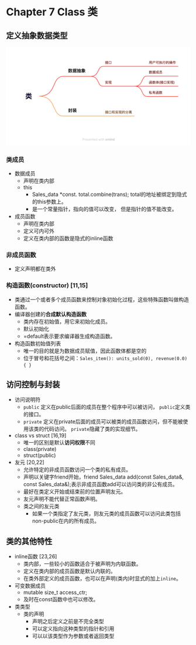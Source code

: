 # Chapter 7 Class 类

## 定义抽象数据类型
![](image/ch7_1.png)

### 类成员
- 数据成员
  - 声明在类内部
  - this
    - Sales_data *const. total.combine(trans); total的地址被绑定到隐式的this参数上。
    - 是一个常量指针，指向的值可以改变， 但是指针的值不能改变。
- 成员函数
  - 声明在类内部
  - 定义可内可外
  - 定义在类内部的函数是隐式的inline函数

### 非成员函数
- 定义声明都在类外


### 构造函数(constructor) [11,15]
- 类通过一个或者多个成员函数来控制对象初始化过程，这些特殊函数叫做构造函数。
- 编译器创建的**合成默认构造函数**
  - 类内存在初始值，用它来初始化成员。
  - 默认初始化
  - =default表示要求编译器生成构造函数。
- 构造函数初始值列表
  - 唯一的目的就是为数据成员赋值，因此函数体都是空的
  - 位于冒号和花括号之间：`Sales_item(): units_sold(0), revenue(0.0) { }`
## 访问控制与封装
- 访问说明符
  - `public` 定义在public后面的成员在整个程序中可以被访问， `public`定义类的接口。
  - `private` 定义在private后面的成员可以被类的成员函数访问，但不能被使用该类的代码访问。 `private`隐藏了类的实现细节。
- class vs struct [16,19]
  - 唯一的区别是默认**访问权限**不同
  - class(private)
  - struct(public)
- 友元 [20,22]
  - 允许特定的非成员函数访问一个类的私有成员。
  - 声明以关键字friend开始，friend Sales_data add(const Sales_data&, const Sales_data&);表示非成员函数add可以访问类的非公有成员。
  - 最好在类定义开始或结束前的位置声明友元。
  - 友元声明不能代替正常函数声明。
  - 类之间的友元类
    - 如果一个类指定了友元类，则友元类的成员函数可以访问此类包括non-public在内的所有成员。

## 类的其他特性
- inline函数 [23,26]
  - 类内部，一些较小的函数适合于被声明为内联函数。
  - 定义在类内部的成员函数是默认内联的。
  - 在类外部定义的成员函数，也可以在声明(类内)时显式的加上`inline`。
- 可变数据成员
  - mutable size_t access_ctr;
  - 及时在const函数中也可以修改。
- 类类型
  - 类的声明
    - 声明之后定义之前是不完全类型
    - 可以定义指向这种类型的指针和引用
    - 可以以该类型作为参数或者返回类型